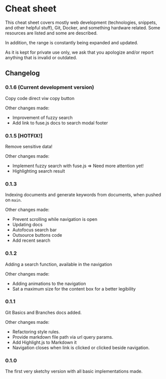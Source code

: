 # Cheat sheet

This cheat sheet covers mostly web development (technologies, snippets, and other helpful stuff), Git, Docker, and something hardware related. Some resources are listed and some are described.

In addition, the range is constantly being expanded and updated.

As it is kept for private use only, we ask that you apologize and/or report anything that is invalid or outdated.

## Changelog
### 0.1.6 (Current development version)
Copy code direct viw copy button

Other changes made:
- Improvement of fuzzy search
- Add link to fuse.js docs to search modal footer
### 0.1.5 [HOTFIX!]
Remove sensitive data!

Other changes made:
- Implement fuzzy search with fuse.js => Need more attention yet!
- Highlighting search result
### 0.1.3
Indexing documents and  generate keywords from documents, when pushed on `main`.

Other changes made:
- Prevent scrolling while navigation is open
- Updating docs
- Autofocus search bar
- Outsource buttons code
- Add recent search
### 0.1.2
Adding a search function, available in the navigation

Other changes made:
- Adding animations to the navigation
- Sat a maximum size for the content box for a better legibility
### 0.1.1
Git Basics and Branches docs added.

Other changes made:
- Refactoring style rules.
- Provide markdown file path via url query params.
- Add Highlight.js to Markdown it
- Navigation closes when link is clicked or clicked beside navigation.
### 0.1.0
The first very sketchy version with all basic implementations made.